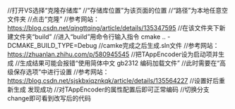 //打开VS选择“克隆存储库”
//“存储库位置”为该页面的位置
//“路径”为本地任意空文件夹
//点击“克隆”
//参考网站：https://blog.csdn.net/qingttqing/article/details/135347595
//在该文件夹下新建文件夹“build”
//进入“build”用命令行输入指令
cmake .. -DCMAKE_BUILD_TYPE=Debug
//camke完成之后生成.sln文件
//参考网站：https://zhuanlan.zhihu.com/p/580945545
//把TAppEncoder设为启动项并生成
//生成结果可能会报错“使用简体中文 gb2312 编码加载文件”
//此时需要在“高级保存选项”中进行设置
//参考网站：https://blog.csdn.net/sjskbxiqznkqk/article/details/135564227
//设置好后重新生成 发现成功
//对TAppEncoder的属性配置后即可正常编码
//切换分支change即可看到改写后的代码
